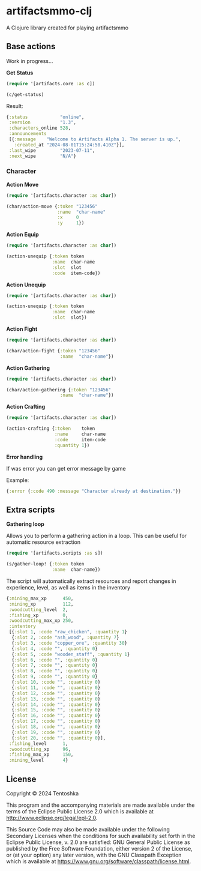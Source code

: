 # artifactsmmo-clj

A Clojure library created for playing artifactsmmo

## Base actions

Work in progress...

**Get Status**

``` clojure
(require '[artifacts.core :as c])

(c/get-status)
```

Result:

``` clojure
{:status            "online",
 :version           "1.3",
 :characters_online 528,
 :announcements
 [{:message    "Welcome to Artifacts Alpha 1. The server is up.",
   :created_at "2024-08-01T15:24:50.410Z"}],
 :last_wipe         "2023-07-11",
 :next_wipe         "N/A"}
```


### Character

**Action Move**

``` clojure
(require '[artifacts.character :as char])

(char/action-move {:token "123456"
                   :name  "char-name"
                   :x     0
                   :y     1})
```

**Action Equip**

``` clojure
(require '[artifacts.character :as char])

(action-unequip {:token token
                 :name  char-name
                 :slot  slot
                 :code  item-code})
```

**Action Unequip**

``` clojure
(require '[artifacts.character :as char])

(action-unequip {:token token
                 :name  char-name
                 :slot  slot})
```

**Action Fight**

``` clojure
(require '[artifacts.character :as char])

(char/action-fight {:token "123456"
                    :name  "char-name"})
```

**Action Gathering**

``` clojure
(require '[artifacts.character :as char])

(char/action-gathering {:token "123456"
                    :name  "char-name"})
```

**Action Crafting**

``` clojure
(require '[artifacts.character :as char])

(action-crafting {:token    token
                  :name     char-name
                  :code     item-code
                  :quantity 1})
```

**Error handling**

If was error you can get error message by game

Example:

``` clojure
{:error {:code 490 :message "Character already at destination."}}
```

## Extra scripts

**Gathering loop**

Allows you to perform a gathering action in a loop. This can be useful for automatic resource extraction

``` clojure
(require '[artifacts.scripts :as s])

(s/gather-loop! {:token token
                 :name  char-name})
```

The script will automatically extract resources and report changes in experience, level, as well as items in the inventory

``` clojure
{:mining_max_xp      450,
 :mining_xp          112,
 :woodcutting_level  2,
 :fishing_xp         0,
 :woodcutting_max_xp 250,
 :intentory
 [{:slot 1, :code "raw_chicken", :quantity 1}
  {:slot 2, :code "ash_wood", :quantity 7}
  {:slot 3, :code "copper_ore", :quantity 30}
  {:slot 4, :code "", :quantity 0}
  {:slot 5, :code "wooden_staff", :quantity 1}
  {:slot 6, :code "", :quantity 0}
  {:slot 7, :code "", :quantity 0}
  {:slot 8, :code "", :quantity 0}
  {:slot 9, :code "", :quantity 0}
  {:slot 10, :code "", :quantity 0}
  {:slot 11, :code "", :quantity 0}
  {:slot 12, :code "", :quantity 0}
  {:slot 13, :code "", :quantity 0}
  {:slot 14, :code "", :quantity 0}
  {:slot 15, :code "", :quantity 0}
  {:slot 16, :code "", :quantity 0}
  {:slot 17, :code "", :quantity 0}
  {:slot 18, :code "", :quantity 0}
  {:slot 19, :code "", :quantity 0}
  {:slot 20, :code "", :quantity 0}],
 :fishing_level      1,
 :woodcutting_xp     96,
 :fishing_max_xp     150,
 :mining_level       4}
```

## License

Copyright © 2024 Tentoshka

This program and the accompanying materials are made available under the
terms of the Eclipse Public License 2.0 which is available at
http://www.eclipse.org/legal/epl-2.0.

This Source Code may also be made available under the following Secondary
Licenses when the conditions for such availability set forth in the Eclipse
Public License, v. 2.0 are satisfied: GNU General Public License as published by
the Free Software Foundation, either version 2 of the License, or (at your
option) any later version, with the GNU Classpath Exception which is available
at https://www.gnu.org/software/classpath/license.html.
